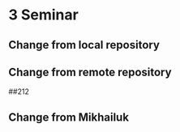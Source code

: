 # 3 Seminar

## Change from local repository

## Change from remote repository

##212

## Change from Mikhailuk